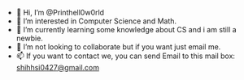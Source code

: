 - 👋 Hi, I’m @Printhell0w0rld
- 👀 I’m interested in Computer Science and Math.
- 🌱 I’m currently learning some knowledge about CS and i am still a newbie.
- 💞️ I’m not looking to collaborate but if you want just email me.
- 📫 If you want to contact we, you can send Email to this mail box: shihhsi0427@gmail.com
<!---
Printhell0w0rld/Printhell0w0rld is a ✨ special ✨ repository because its `README.md` (this file) appears on your GitHub profile.
You can click the Preview link to take a look at your changes.
--->
